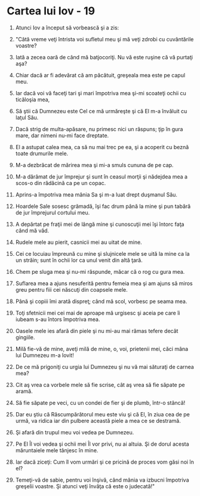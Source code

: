 # Cartea lui Iov - 19

1. Atunci Iov a început să vorbească şi a zis: 

2. "Câtă vreme veţi întrista voi sufletul meu şi mă veţi zdrobi cu cuvântările voastre? 

3. Iată a zecea oară de când mă batjocoriţi. Nu vă este ruşine că vă purtaţi aşa? 

4. Chiar dacă ar fi adevărat că am păcătuit, greşeala mea este pe capul meu. 

5. Iar dacă voi vă faceţi tari şi mari împotriva mea şi-mi scoateţi ochii cu ticăloşia mea, 

6. Să ştii că Dumnezeu este Cel ce mă urmăreşte şi că El m-a învăluit cu laţul Său. 

7. Dacă strig de multa-apăsare, nu primesc nici un răspuns; ţip în gura mare, dar nimeni nu-mi face dreptate. 

8. El a astupat calea mea, ca să nu mai trec pe ea, şi a acoperit cu beznă toate drumurile mele. 

9. M-a dezbrăcat de mărirea mea şi mi-a smuls cununa de pe cap. 

10. M-a dărâmat de jur împrejur şi sunt în ceasul morţii şi nădejdea mea a scos-o din rădăcină ca pe un copac. 

11. Aprins-a împotriva mea mânia Sa şi m-a luat drept duşmanul Său. 

12. Hoardele Sale sosesc grămadă, îşi fac drum până la mine şi pun tabără de jur împrejurul cortului meu. 

13. A depărtat pe fraţii mei de lângă mine şi cunoscuţii mei îşi întorc faţa când mă văd. 

14. Rudele mele au pierit, casnicii mei au uitat de mine. 

15. Cei ce locuiau împreună cu mine şi slujnicele mele se uită la mine ca la un străin; sunt în ochii lor ca unul venit din altă ţară. 

16. Chem pe sluga mea şi nu-mi răspunde, măcar că o rog cu gura mea. 

17. Suflarea mea a ajuns nesuferită pentru femeia mea şi am ajuns să miros greu pentru fiii cei născuţi din coapsele mele. 

18. Până şi copiii îmi arată dispreţ; când mă scol, vorbesc pe seama mea. 

19. Toţi sfetnicii mei cei mai de aproape mă urgisesc şi aceia pe care îi iubeam s-au întors împotriva mea. 

20. Oasele mele ies afară din piele şi nu mi-au mai rămas tefere decât gingiile. 

21. Milă fie-vă de mine, aveţi milă de mine, o, voi, prietenii mei, căci mâna lui Dumnezeu m-a lovit! 

22. De ce mă prigoniţi cu urgia lui Dumnezeu şi nu vă mai săturaţi de carnea mea? 

23. Cit aş vrea ca vorbele mele să fie scrise, cât aş vrea să fie săpate pe aramă. 

24. Să fie săpate pe veci, cu un condei de fier şi de plumb, într-o stâncă! 

25. Dar eu ştiu că Răscumpărătorul meu este viu şi că El, în ziua cea de pe urmă, va ridica iar din pulbere această piele a mea ce se destramă.

26. Şi afară din trupul meu voi vedea pe Dumnezeu. 

27. Pe El Îl voi vedea şi ochii mei Îl vor privi, nu ai altuia. Şi de dorul acesta măruntaiele mele tânjesc în mine. 

28. Iar dacă ziceţi: Cum îl vom urmări şi ce pricină de proces vom găsi noi în el? 

29. Temeţi-vă de sabie, pentru voi înşivă, când mânia va izbucni împotriva greşelii voastre. Şi atunci veţi învăţa că este o judecată!" 

